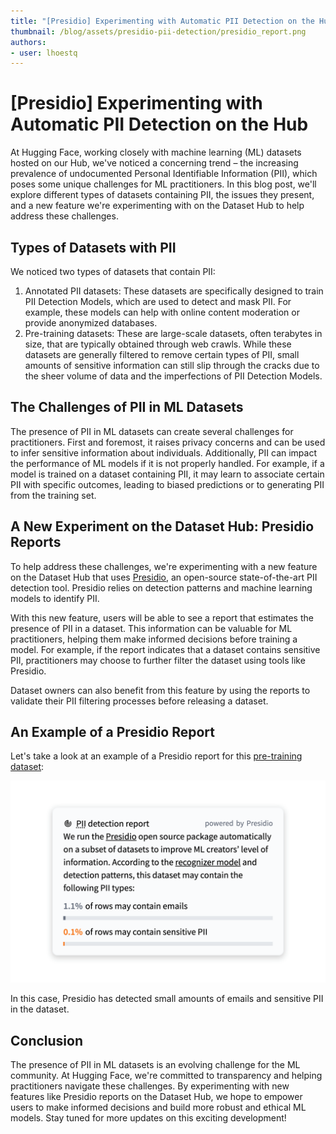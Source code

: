 ```yaml
---
title: "[Presidio] Experimenting with Automatic PII Detection on the Hub" 
thumbnail: /blog/assets/presidio-pii-detection/presidio_report.png
authors:
- user: lhoestq
---
```


# [Presidio] Experimenting with Automatic PII Detection on the Hub

At Hugging Face, working closely with machine learning (ML) datasets hosted on our Hub, we've noticed a concerning trend – the increasing prevalence of undocumented Personal Identifiable Information (PII), which poses some unique challenges for ML practitioners.
In this blog post, we'll explore different types of datasets containing PII, the issues they present, and a new feature we're experimenting with on the Dataset Hub to help address these challenges.

## Types of Datasets with PII

We noticed two types of datasets that contain PII:

1. Annotated PII datasets: These datasets are specifically designed to train PII Detection Models, which are used to detect and mask PII. For example, these models can help with online content moderation or provide anonymized databases.
2. Pre-training datasets: These are large-scale datasets, often terabytes in size, that are typically obtained through web crawls. While these datasets are generally filtered to remove certain types of PII, small amounts of sensitive information can still slip through the cracks due to the sheer volume of data and the imperfections of PII Detection Models.

## The Challenges of PII in ML Datasets

The presence of PII in ML datasets can create several challenges for practitioners. 
First and foremost, it raises privacy concerns and can be used to infer sensitive information about individuals.
Additionally, PII can impact the performance of ML models if it is not properly handled.
For example, if a model is trained on a dataset containing PII, it may learn to associate certain PII with specific outcomes, leading to biased predictions or to generating PII from the training set.

## A New Experiment on the Dataset Hub: Presidio Reports

To help address these challenges, we're experimenting with a new feature on the Dataset Hub that uses [Presidio](https://github.com/microsoft/presidio), an open-source state-of-the-art PII detection tool.
Presidio relies on detection patterns and machine learning models to identify PII.

With this new feature, users will be able to see a report that estimates the presence of PII in a dataset.
This information can be valuable for ML practitioners, helping them make informed decisions before training a model.
For example, if the report indicates that a dataset contains sensitive PII, practitioners may choose to further filter the dataset using tools like Presidio.

Dataset owners can also benefit from this feature by using the reports to validate their PII filtering processes before releasing a dataset.

## An Example of a Presidio Report

Let's take a look at an example of a Presidio report for this [pre-training dataset](https://huggingface.co/datasets/allenai/c4):

![Presidio report](assets/presidio-pii-detection/presidio_report.png)

In this case, Presidio has detected small amounts of emails and sensitive PII in the dataset.

## Conclusion

The presence of PII in ML datasets is an evolving challenge for the ML community. At Hugging Face, we're committed to transparency and helping practitioners navigate these challenges. By experimenting with new features like Presidio reports on the Dataset Hub, we hope to empower users to make informed decisions and build more robust and ethical ML models. Stay tuned for more updates on this exciting development!
